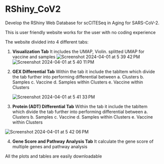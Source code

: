 # RShiny_CoV2
Develop the RShiny Web Database for scCITESeq in Aging for SARS-CoV-2.

This is user friendly website works for the user with no coding experience 

The website divided into 4 different tabs:

1. **Visualization Tab** It includes the UMAP, Violin. splitted UMAP for vaccine and samples
   ![Screenshot 2024-04-01 at 5 39 42 PM](https://github.com/Ajaingithub/RShiny_CoV2/assets/37553954/f3d97cb5-ec17-4010-98f3-198f9e850d33)
   ![Screenshot 2024-04-01 at 5 40 11 PM](https://github.com/Ajaingithub/RShiny_CoV2/assets/37553954/ad8cac81-1e4b-47f4-9024-0a0cdb291a50)


3. **GEX Differential Tab** Within the tab it include the tabItem which divide the tab further into performing differential between 
   a. Clusters
   b. Samples
   c. Vaccine
   d. Samples within Clusters
   e. Vaccine within Clusters

   ![Screenshot 2024-04-01 at 5 41 33 PM](https://github.com/Ajaingithub/RShiny_CoV2/assets/37553954/e659635d-2079-43d2-9818-d69a31752e73)

5. **Protein (ADT) Differential Tab** Within the tab it include the tabItem which divide the tab further into performing differential between 
   a. Clusters
   b. Samples
   c. Vaccine
   d. Samples within Clusters
   e. Vaccine within Clusters

![Screenshot 2024-04-01 at 5 42 06 PM](https://github.com/Ajaingithub/RShiny_CoV2/assets/37553954/e413c66f-79ff-458c-968c-4c83921821ee)


4. **Gene Score and Pathway Analysis Tab** It calculate the gene score of multiple genes and pathway analysis



All the plots and tables are easily downloadable 
